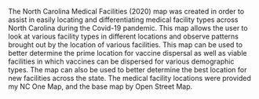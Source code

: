 The North Carolina Medical Facilities (2020) map was created in order to assist in easily locating and differentiating medical facility types across North Carolina during the Covid-19 pandemic. This map allows the user to look at various facility types in different locations and observe patterns brought out by the location of various facilities. This map can be used to better determine the prime location for vaccine dispersal as well as viable facilities in which vaccines can be dispersed for various demographic types. The map can also be used to better determine the best location for new facilities across the state.
The medical facility locations were provided my NC One Map, and the base map by Open Street Map.
